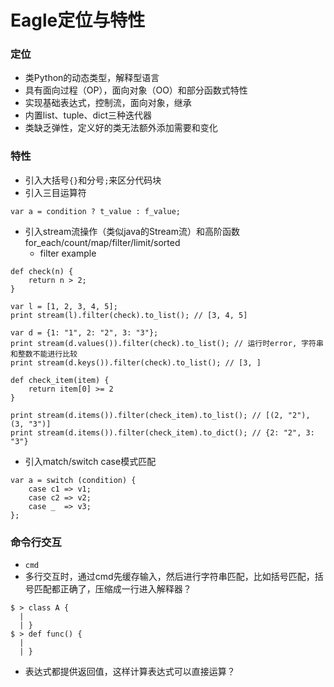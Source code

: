 # Eagle定位与特性

### 定位
* 类Python的动态类型，解释型语言
* 具有面向过程（OP），面向对象（OO）和部分函数式特性
* 实现基础表达式，控制流，面向对象，继承
* 内置list、tuple、dict三种迭代器
* 类缺乏弹性，定义好的类无法额外添加需要和变化

### 特性
* 引入大括号`{}`和分号`;`来区分代码块
* 引入三目运算符
```
var a = condition ? t_value : f_value;
```

* 引入stream流操作（类似java的Stream流）和高阶函数for_each/count/map/filter/limit/sorted
  * filter example

```eagle
def check(n) {
    return n > 2;
}

var l = [1, 2, 3, 4, 5];
print stream(l).filter(check).to_list(); // [3, 4, 5]

var d = {1: "1", 2: "2", 3: "3"};
print stream(d.values()).filter(check).to_list(); // 运行时error, 字符串和整数不能进行比较
print stream(d.keys()).filter(check).to_list(); // [3, ]

def check_item(item) {
	return item[0] >= 2
}

print stream(d.items()).filter(check_item).to_list(); // [(2, "2"), (3, "3")]
print stream(d.items()).filter(check_item).to_dict(); // {2: "2", 3: "3"}
```

* 引入match/switch case模式匹配
```eagle
var a = switch (condition) {
    case c1 => v1;
    case c2 => v2;
    case _  => v3;
};
```



### 命令行交互
* `cmd`
* 多行交互时，通过cmd先缓存输入，然后进行字符串匹配，比如括号匹配，括号匹配都正确了，压缩成一行进入解释器？
```
$ > class A {
  | 
  | }
$ > def func() {
  | 
  | }
```
* 表达式都提供返回值，这样计算表达式可以直接运算？

